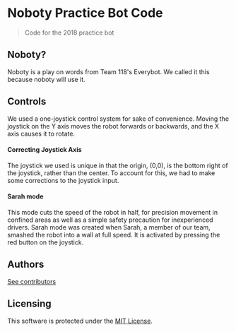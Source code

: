 # Noboty Practice Bot Code

> Code for the 2018 practice bot

## Noboty?
Noboty is a play on words from Team 118's Everybot. We called it this because noboty will use it.

## Controls
We used a one-joystick control system for sake of convenience. Moving the joystick on the Y axis moves the robot forwards or backwards, and the X axis causes it to rotate.

#### Correcting Joystick Axis
The joystick we used is unique in that the origin, (0,0), is the bottom right of the joystick, rather than the center. To account for this, we had to make some corrections to the joystick input.

#### Sarah mode
This mode cuts the speed of the robot in half, for precision movement in confined areas as well as a simple safety precaution for inexperienced drivers. Sarah mode was created when Sarah, a member of our team, smashed the robot into a wall at full speed. It is activated by pressing the red button on the joystick.

## Authors
[See contributors](https://github.com/frc1418/noboty/graphs/contributors)

## Licensing
This software is protected under the [MIT License](LICENSE).
